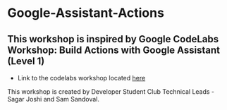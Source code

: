 # Google-Assistant-Actions
## This workshop is inspired by Google CodeLabs Workshop: Build Actions with Google Assistant (Level 1)
- Link to the codelabs workshop located [here](https://codelabs.developers.google.com/codelabs/actions-builder-1?hl=en&continue=https%3A%2F%2Fcodelabs.developers.google.com%2F#0)


This workshop is created by Developer Student Club Technical Leads - Sagar Joshi and Sam Sandoval.
